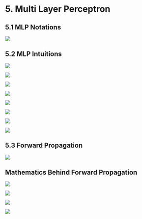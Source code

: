 # 5. Multi Layer Perceptron

## 5.1 MLP Notations
![](assets/02-mlp-notations.png)

## 5.2 MLP Intuitions
![](assets/03-mlp-bigger-picture.png)

![](assets/04-mlp-as-linear-combination.png)

![](assets/05-extending-linear-combination.png)

![](assets/06-summarizing-extending-linear-combination.png)

![](assets/07-multiple-perceptron-anatomy.png)

![](assets/08-adding-nodes-in-hidden-layer.png)

![](assets/09-adding-nodes-in-output-layer.png)

![](assets/10-deep-neural-network.png)


## 5.3 Forward Propagation

![](assets/11-forward-propagation.png)

## Mathematics Behind Forward Propagation

![](assets/12-layer-one.png)

![](assets/13-layer-two.png)

![](assets/14-layer-three.png)

![](assets/15-prediction.png)
